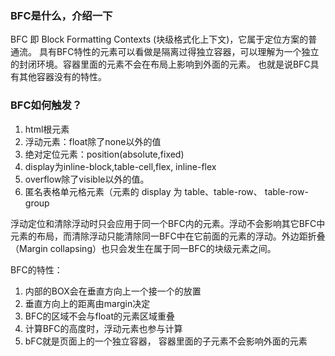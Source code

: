 ### BFC是什么，介绍一下
BFC 即 Block Formatting Contexts (块级格式化上下文)，它属于定位方案的普通流。
具有BFC特性的元素可以看做是隔离过得独立容器，可以理解为一个独立的封闭环境。容器里面的元素不会在布局上影响到外面的元素。
也就是说BFC具有其他容器没有的特性。

### BFC如何触发？
  1. html根元素
  2. 浮动元素：float除了none以外的值
  3. 绝对定位元素：position(absolute,fixed)
  4. display为inline-block,table-cell,flex, inline-flex
  5. overflow除了visible以外的值。
  6. 匿名表格单元格元素（元素的 display 为 table、table-row、 table-row-group

浮动定位和清除浮动时只会应用于同一个BFC内的元素。浮动不会影响其它BFC中元素的布局，而清除浮动只能清除同一BFC中在它前面的元素的浮动。外边距折叠（Margin collapsing）也只会发生在属于同一BFC的块级元素之间。

BFC的特性：
1. 内部的BOX会在垂直方向上一个接一个的放置
2. 垂直方向上的距离由margin决定
3. BFC的区域不会与float的元素区域重叠
4. 计算BFC的高度时，浮动元素也参与计算
5. bFC就是页面上的一个独立容器， 容器里面的子元素不会影响外面的元素

